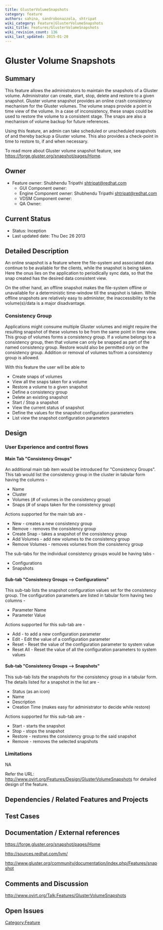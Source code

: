 ```yaml
---
title: GlusterVolumeSnapshots
category: feature
authors: sahina, sandrobonazzola, shtripat
wiki_category: Feature|GlusterVolumeSnapshots
wiki_title: Features/GlusterVolumeSnapshots
wiki_revision_count: 136
wiki_last_updated: 2015-01-20
---
```


# Gluster Volume Snapshots

## Summary

This feature allows the administrators to maintain the snapshots of a Gluster volume. Administrator can create, start, stop, delete and restore to a given snapshot. Gluster volume snapshot provides an online crash consistency mechanism for the Gluster volumes. The volume snaps provide a point in time view of the volume. In a case of inconsistency, these snaps could be used to restore the volume to a consistent stage. The snaps are also a mechanism of volume backup for future references.

Using this feature, an admin can take scheduled or unscheduled snapshots of and thereby backup a Gluster volume. This also provides a check-point in time to restore to, if and when necessary.

To read more about Gluster volume snapshot feature, see <https://forge.gluster.org/snapshot/pages/Home>.

## Owner

*   Feature owner: Shubhendu Tripathi <shtripat@redhat.com>
    -   GUI Component owner:
    -   Engine Component owner: Shubhendu Tripathi <shtripat@redhat.com>
    -   VDSM Component owner:
    -   QA Owner:

## Current Status

*   Status: Inception
*   Last updated date: Thu Dec 26 2013

## Detailed Description

An online snapshot is a feature where the file-system and associated data continue to be available for the clients, while the snapshot is being taken. Here the onus lies on the application to periodically sync data, so that the snap created has the desired data consistent view.

On the other hand, an offline snapshot makes the file-system offline or unavailable for a deterministic time-window till the snapshot is taken. While offline snapshots are relatively easy to administer, the inaccessibility to the volume(s)/data is a major disadvantage.

### Consistency Group

Applications might consume multiple Gluster volumes and might require the resulting snapshot of these volumes to be from the same point in time view. This group of volumes forms a consistency group. If a volume belongs to a consistency group, then that volume can only be snapped as part of the named consistency group. Restore would also be permitted only on the consistency group. Addition or removal of volumes to/from a consistency group is allowed.

With this feature the user will be able to

*   Create snaps of volumes
*   View all the snaps taken for a volume
*   Restore a volume to a given snapshot
*   Define a consistency group
*   Delete an existing snapshot
*   Start / Stop a snapshot
*   View the current status of snapshot
*   Define the values for the snapshot configuration parameters
*   List view the snapshot configuration parameters

## Design

### User Experience and control flows

#### Main Tab "Consistency Groups"

An additional main tab item would be introduced for "Consistency Groups". This tab would list the consistency group in the cluster in tabular form having the columns -

*   Name
*   Cluster
*   Volumes (# of volumes in the consistency group)
*   Snaps (# of snaps taken for the consistency group)

Actions supported for the main tab are -

*   New - creates a new consistency group
*   Remove - removes the consistency group
*   Create Snap - takes a snapshot of the consistency group
*   Add Volumes - add new volumes to the consistency group
*   Remove Volumes - removes volumes from the consistency group

The sub-tabs for the individual consistency groups would be having tabs -

*   Configurations
*   Snapshots

#### Sub-tab "Consistency Groups --> Configurations"

This sub-tab lists the snapshot configuration values set for the consistency group. The configuration parameters are listed in tabular form having two columns -

*   Parameter Name
*   Parameter Value

Actions supported for this sub-tab are -

*   Add - to add a new configuration parameter
*   Edit - Edit the value of a configuration parameter
*   Reset - Reset the value of the configuration parameter to system value
*   Reset All - Reset the value of all the configuration parameters to system values

#### Sub-tab "Consistency Groups --> Snapshots"

This sub-tab lists the snapshots for the consistency group in a tabular form. The details listed for a snapshot in the list are -

*   Status (as an icon)
*   Name
*   Description
*   Creation Time (makes easy for administrator to decide while restore)

Actions supported for this sub-tab are -

*   Start - starts the snapshot
*   Stop - stops the snapshot
*   Restore - restores the consistency group to the said snapshot
*   Remove - removes the selected snapshots

### Limitations

NA

Refer the URL: <http://www.ovirt.org/Features/Design/GlusterVolumeSnapshots> for detailed design of the feature.

## Dependencies / Related Features and Projects

## Test Cases

## Documentation / External references

<https://forge.gluster.org/snapshot/pages/Home>

<http://sources.redhat.com/lvm/>

<http://www.gluster.org/community/documentation/index.php/Features/snapshot>

## Comments and Discussion

<http://www.ovirt.org/Talk:Features/GlusterVolumeSnapshots>

## Open Issues

<Category:Feature>
